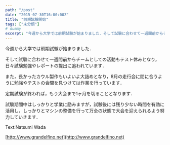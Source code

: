 ```yaml
---
path: "/post"
date: "2015-07-30T16:00:00Z"
title: "前期試験開始"
tags: ["未分類"]
# dummy
excerpt: "今週から大学では前期試験が始まりました．そして試験に合わせて一週間前からチームとしての活動もテスト休みとなり，日々試験勉強やレポートの提出に追われていま..."
---
```




今週から大学では前期試験が始まりました．

そして試験に合わせて一週間前からチームとしての活動もテスト休みとなり，日々試験勉強やレポートの提出に追われています．

また，長かったカウル製作もいよいよ大詰めとなり，8月の走行会に間に合うように勉強やテストの合間を見つけては作業を行っています．

定期試験が終われば，もう大会まで1ヶ月を切ることとなります．

試験期間中はしっかりと学業に励みますが，試験後には残り少ない時間を有効に活用し，しっかりとマシンの整備を行って万全の状態で大会を迎えられるよう努力していきます．

Text:Natsumi Wada

[http://www.grandelfino.net](http://www.grandelfino.net)

